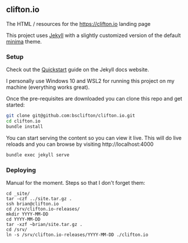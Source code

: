 ## clifton.io

The HTML / resources for the https://clifton.io landing page

This project uses [Jekyll](https://jekyllrb.com/) with a slightly customized
version of the default [minima](https://github.com/jekyll/minima) theme.

### Setup

Check out the [Quickstart](https://jekyllrb.com/docs/) guide on the Jekyll docs website.

I personally use Windows 10 and WSL2 for running this project on my machine (everything works great).

Once the pre-requisites are downloaded you can clone this repo and get started:
```sh
git clone git@github.com:bsclifton/clifton.io.git
cd clifton.io
bundle install
```

You can start serving the content so you can view it live. This will do
live reloads and you can browse by visiting http://localhost:4000
```sh
bundle exec jekyll serve
```

### Deploying

Manual for the moment. Steps so that I don't forget them:

```
cd _site/
tar -czf ../site.tar.gz .
ssh brian@clifton.io
cd /srv/clifton.io-releases/
mkdir YYYY-MM-DD
cd YYYY-MM-DD
tar -xzf ~brian/site.tar.gz .
cd /srv/
ln -s /srv/clifton.io-releases/YYYY-MM-DD ./clifton.io
```

